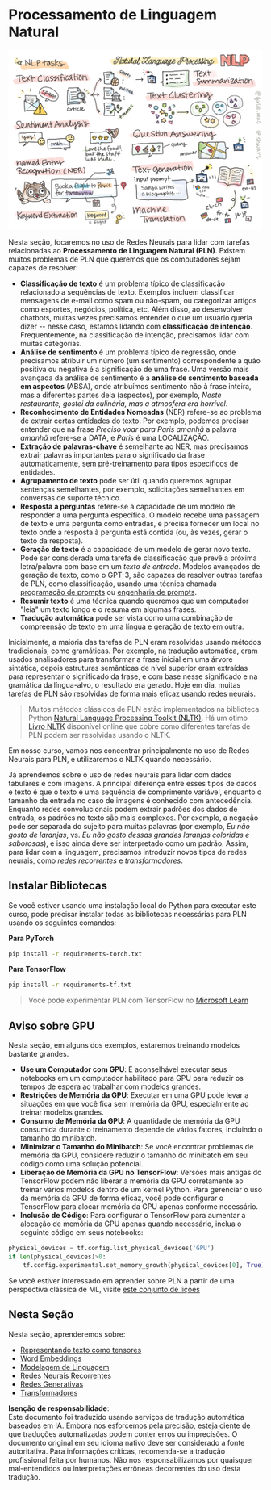 # Processamento de Linguagem Natural

![Resumo das tarefas de PLN em um doodle](../../../../translated_images/ai-nlp.b22dcb8ca4707ceaee8576db1c5f4089c8cac2f454e9e03ea554f07fda4556b8.pt.png)

Nesta seção, focaremos no uso de Redes Neurais para lidar com tarefas relacionadas ao **Processamento de Linguagem Natural (PLN)**. Existem muitos problemas de PLN que queremos que os computadores sejam capazes de resolver:

* **Classificação de texto** é um problema típico de classificação relacionado a sequências de texto. Exemplos incluem classificar mensagens de e-mail como spam ou não-spam, ou categorizar artigos como esportes, negócios, política, etc. Além disso, ao desenvolver chatbots, muitas vezes precisamos entender o que um usuário queria dizer -- nesse caso, estamos lidando com **classificação de intenção**. Frequentemente, na classificação de intenção, precisamos lidar com muitas categorias.
* **Análise de sentimento** é um problema típico de regressão, onde precisamos atribuir um número (um sentimento) correspondente a quão positiva ou negativa é a significação de uma frase. Uma versão mais avançada da análise de sentimento é a **análise de sentimento baseada em aspectos** (ABSA), onde atribuímos sentimento não à frase inteira, mas a diferentes partes dela (aspectos), por exemplo, *Neste restaurante, gostei da culinária, mas a atmosfera era horrível*.
* **Reconhecimento de Entidades Nomeadas** (NER) refere-se ao problema de extrair certas entidades do texto. Por exemplo, podemos precisar entender que na frase *Preciso voar para Paris amanhã* a palavra *amanhã* refere-se a DATA, e *Paris* é uma LOCALIZAÇÃO.  
* **Extração de palavras-chave** é semelhante ao NER, mas precisamos extrair palavras importantes para o significado da frase automaticamente, sem pré-treinamento para tipos específicos de entidades.
* **Agrupamento de texto** pode ser útil quando queremos agrupar sentenças semelhantes, por exemplo, solicitações semelhantes em conversas de suporte técnico.
* **Resposta a perguntas** refere-se à capacidade de um modelo de responder a uma pergunta específica. O modelo recebe uma passagem de texto e uma pergunta como entradas, e precisa fornecer um local no texto onde a resposta à pergunta está contida (ou, às vezes, gerar o texto da resposta).
* **Geração de texto** é a capacidade de um modelo de gerar novo texto. Pode ser considerada uma tarefa de classificação que prevê a próxima letra/palavra com base em um *texto de entrada*. Modelos avançados de geração de texto, como o GPT-3, são capazes de resolver outras tarefas de PLN, como classificação, usando uma técnica chamada [programação de prompts](https://towardsdatascience.com/software-3-0-how-prompting-will-change-the-rules-of-the-game-a982fbfe1e0) ou [engenharia de prompts](https://medium.com/swlh/openai-gpt-3-and-prompt-engineering-dcdc2c5fcd29).
* **Resumir texto** é uma técnica quando queremos que um computador "leia" um texto longo e o resuma em algumas frases.
* **Tradução automática** pode ser vista como uma combinação de compreensão de texto em uma língua e geração de texto em outra.

Inicialmente, a maioria das tarefas de PLN eram resolvidas usando métodos tradicionais, como gramáticas. Por exemplo, na tradução automática, eram usados analisadores para transformar a frase inicial em uma árvore sintática, depois estruturas semânticas de nível superior eram extraídas para representar o significado da frase, e com base nesse significado e na gramática da língua-alvo, o resultado era gerado. Hoje em dia, muitas tarefas de PLN são resolvidas de forma mais eficaz usando redes neurais.

> Muitos métodos clássicos de PLN estão implementados na biblioteca Python [Natural Language Processing Toolkit (NLTK)](https://www.nltk.org). Há um ótimo [Livro NLTK](https://www.nltk.org/book/) disponível online que cobre como diferentes tarefas de PLN podem ser resolvidas usando o NLTK.

Em nosso curso, vamos nos concentrar principalmente no uso de Redes Neurais para PLN, e utilizaremos o NLTK quando necessário.

Já aprendemos sobre o uso de redes neurais para lidar com dados tabulares e com imagens. A principal diferença entre esses tipos de dados e texto é que o texto é uma sequência de comprimento variável, enquanto o tamanho da entrada no caso de imagens é conhecido com antecedência. Enquanto redes convolucionais podem extrair padrões dos dados de entrada, os padrões no texto são mais complexos. Por exemplo, a negação pode ser separada do sujeito para muitas palavras (por exemplo, *Eu não gosto de laranjas*, vs. *Eu não gosto dessas grandes laranjas coloridas e saborosas*), e isso ainda deve ser interpretado como um padrão. Assim, para lidar com a linguagem, precisamos introduzir novos tipos de redes neurais, como *redes recorrentes* e *transformadores*.

## Instalar Bibliotecas

Se você estiver usando uma instalação local do Python para executar este curso, pode precisar instalar todas as bibliotecas necessárias para PLN usando os seguintes comandos:

**Para PyTorch**
```bash
pip install -r requirements-torch.txt
```
**Para TensorFlow**
```bash
pip install -r requirements-tf.txt
```

> Você pode experimentar PLN com TensorFlow no [Microsoft Learn](https://docs.microsoft.com/learn/modules/intro-natural-language-processing-tensorflow/?WT.mc_id=academic-77998-cacaste)

## Aviso sobre GPU

Nesta seção, em alguns dos exemplos, estaremos treinando modelos bastante grandes.
* **Use um Computador com GPU**: É aconselhável executar seus notebooks em um computador habilitado para GPU para reduzir os tempos de espera ao trabalhar com modelos grandes.
* **Restrições de Memória da GPU**: Executar em uma GPU pode levar a situações em que você fica sem memória da GPU, especialmente ao treinar modelos grandes.
* **Consumo de Memória da GPU**: A quantidade de memória da GPU consumida durante o treinamento depende de vários fatores, incluindo o tamanho do minibatch.
* **Minimizar o Tamanho do Minibatch**: Se você encontrar problemas de memória da GPU, considere reduzir o tamanho do minibatch em seu código como uma solução potencial.
* **Liberação de Memória da GPU no TensorFlow**: Versões mais antigas do TensorFlow podem não liberar a memória da GPU corretamente ao treinar vários modelos dentro de um kernel Python. Para gerenciar o uso da memória da GPU de forma eficaz, você pode configurar o TensorFlow para alocar memória da GPU apenas conforme necessário.
* **Inclusão de Código**: Para configurar o TensorFlow para aumentar a alocação de memória da GPU apenas quando necessário, inclua o seguinte código em seus notebooks:

```python
physical_devices = tf.config.list_physical_devices('GPU') 
if len(physical_devices)>0:
    tf.config.experimental.set_memory_growth(physical_devices[0], True) 
```

Se você estiver interessado em aprender sobre PLN a partir de uma perspectiva clássica de ML, visite [este conjunto de lições](https://github.com/microsoft/ML-For-Beginners/tree/main/6-NLP)

## Nesta Seção
Nesta seção, aprenderemos sobre:

* [Representando texto como tensores](13-TextRep/README.md)
* [Word Embeddings](14-Emdeddings/README.md)
* [Modelagem de Linguagem](15-LanguageModeling/README.md)
* [Redes Neurais Recorrentes](16-RNN/README.md)
* [Redes Generativas](17-GenerativeNetworks/README.md)
* [Transformadores](18-Transformers/README.md)

**Isenção de responsabilidade**:  
Este documento foi traduzido usando serviços de tradução automática baseados em IA. Embora nos esforcemos pela precisão, esteja ciente de que traduções automatizadas podem conter erros ou imprecisões. O documento original em seu idioma nativo deve ser considerado a fonte autoritativa. Para informações críticas, recomenda-se a tradução profissional feita por humanos. Não nos responsabilizamos por quaisquer mal-entendidos ou interpretações errôneas decorrentes do uso desta tradução.